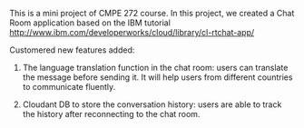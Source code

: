 This is a mini project of CMPE 272 course. In this project, we created a Chat Room application based on the IBM tutorial http://www.ibm.com/developerworks/cloud/library/cl-rtchat-app/

Customered new features added:

1) The language translation function in the chat room: users can translate the message before sending it. It will help users from different countries to communicate fluently.

2) Cloudant DB to store the conversation history: users are able to track the history after reconnecting to the chat room. 
